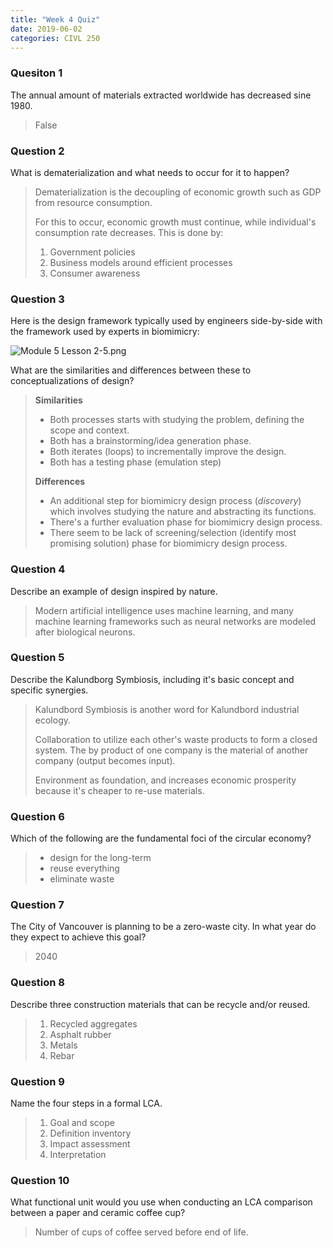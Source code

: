 ```yaml
---
title: "Week 4 Quiz"
date: 2019-06-02
categories: CIVL 250
---
```


### Quesiton 1

The annual amount of materials extracted worldwide has decreased sine 1980.

> False

### Question 2

What is dematerialization and what needs to occur for it to happen?

> Dematerialization is the decoupling of economic growth such as GDP from resource consumption.
>
> For this to occur, economic growth must continue, while individual's consumption rate decreases. This is done by:
>
> 1. Government policies
> 2. Business models around efficient processes
> 3. Consumer awareness

### Question 3

Here is the design framework typically used by engineers side-by-side with the framework used by experts in biomimicry:

![Module 5 Lesson 2-5.png](https://canvas.ubc.ca/assessment_questions/1697252/files/4626244/download?verifier=W3GIcveHrqOPS3vCiVLl7XQjAs1Y7SPfCo9Y5HRr)

What are the similarities and differences between these to conceptualizations of design?

> **Similarities**
>
> - Both processes starts with studying the problem, defining the scope and context.
> - Both has a brainstorming/idea generation phase.
> - Both iterates (loops) to incrementally improve the design.
> - Both has a testing phase (emulation step)
>
> **Differences**
>
> - An additional step for biomimicry design process (*discovery*) which involves studying the nature and abstracting its functions.
> - There's a further evaluation phase for biomimicry design process.
> - There seem to be lack of screening/selection (identify most promising solution) phase for biomimicry design process.

### Question 4

Describe an example of design inspired by nature.

> Modern artificial intelligence uses machine learning, and many machine learning frameworks such as neural networks are modeled after biological neurons. 

### Question 5

Describe the Kalundborg Symbiosis, including it's basic concept and specific synergies.

> Kalundbord Symbiosis is another word for Kalundbord industrial ecology.
>
> Collaboration to utilize each other's waste products to form a closed system. The by product of one company is the material of another company (output becomes input).
>
> Environment as foundation, and increases economic prosperity because it's cheaper to re-use materials.

### Question 6

Which of the following are the fundamental foci of the circular economy?

> - design for the long-term
> - reuse everything
> - eliminate waste

### Question 7

The City of Vancouver is planning to be a zero-waste city. In what year do they expect to achieve this goal?

> 2040

### Question 8

Describe three construction materials that can be recycle and/or reused.

> 1. Recycled aggregates
> 2. Asphalt rubber
> 3. Metals
> 4. Rebar

### Question 9

Name the four steps in a formal LCA.

> 1. Goal and scope
> 2. Definition inventory
> 3. Impact assessment
> 4. Interpretation

### Question 10

What functional unit would you use when conducting an LCA comparison between a paper and ceramic coffee cup?

> Number of cups of coffee served before end of life.